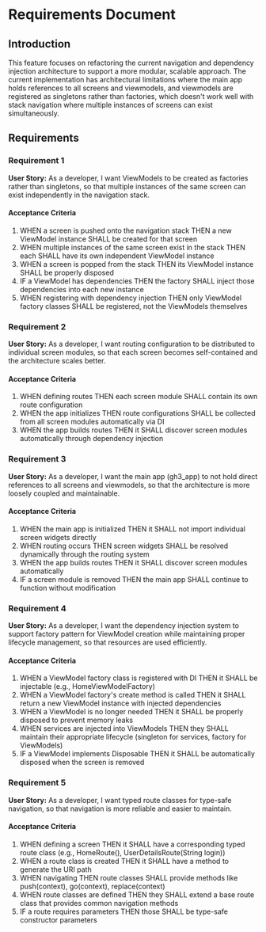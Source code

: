 # Requirements Document

## Introduction

This feature focuses on refactoring the current navigation and dependency injection architecture to support a more modular, scalable approach. The current implementation has architectural limitations where the main app holds references to all screens and viewmodels, and viewmodels are registered as singletons rather than factories, which doesn't work well with stack navigation where multiple instances of screens can exist simultaneously.

## Requirements

### Requirement 1

**User Story:** As a developer, I want ViewModels to be created as factories rather than singletons, so that multiple instances of the same screen can exist independently in the navigation stack.

#### Acceptance Criteria

1. WHEN a screen is pushed onto the navigation stack THEN a new ViewModel instance SHALL be created for that screen
2. WHEN multiple instances of the same screen exist in the stack THEN each SHALL have its own independent ViewModel instance
3. WHEN a screen is popped from the stack THEN its ViewModel instance SHALL be properly disposed
4. IF a ViewModel has dependencies THEN the factory SHALL inject those dependencies into each new instance
5. WHEN registering with dependency injection THEN only ViewModel factory classes SHALL be registered, not the ViewModels themselves

### Requirement 2

**User Story:** As a developer, I want routing configuration to be distributed to individual screen modules, so that each screen becomes self-contained and the architecture scales better.

#### Acceptance Criteria

1. WHEN defining routes THEN each screen module SHALL contain its own route configuration
2. WHEN the app initializes THEN route configurations SHALL be collected from all screen modules automatically via DI
3. WHEN the app builds routes THEN it SHALL discover screen modules automatically through dependency injection

### Requirement 3

**User Story:** As a developer, I want the main app (gh3_app) to not hold direct references to all screens and viewmodels, so that the architecture is more loosely coupled and maintainable.

#### Acceptance Criteria

1. WHEN the main app is initialized THEN it SHALL not import individual screen widgets directly
2. WHEN routing occurs THEN screen widgets SHALL be resolved dynamically through the routing system
3. WHEN the app builds routes THEN it SHALL discover screen modules automatically
4. IF a screen module is removed THEN the main app SHALL continue to function without modification

### Requirement 4

**User Story:** As a developer, I want the dependency injection system to support factory pattern for ViewModel creation while maintaining proper lifecycle management, so that resources are used efficiently.

#### Acceptance Criteria

1. WHEN a ViewModel factory class is registered with DI THEN it SHALL be injectable (e.g., HomeViewModelFactory)
2. WHEN a ViewModel factory's create method is called THEN it SHALL return a new ViewModel instance with injected dependencies
3. WHEN a ViewModel is no longer needed THEN it SHALL be properly disposed to prevent memory leaks
4. WHEN services are injected into ViewModels THEN they SHALL maintain their appropriate lifecycle (singleton for services, factory for ViewModels)
5. IF a ViewModel implements Disposable THEN it SHALL be automatically disposed when the screen is removed

### Requirement 5

**User Story:** As a developer, I want typed route classes for type-safe navigation, so that navigation is more reliable and easier to maintain.

#### Acceptance Criteria

1. WHEN defining a screen THEN it SHALL have a corresponding typed route class (e.g., HomeRoute(), UserDetailsRoute(String login))
2. WHEN a route class is created THEN it SHALL have a method to generate the URI path
3. WHEN navigating THEN route classes SHALL provide methods like push(context), go(context), replace(context)
4. WHEN route classes are defined THEN they SHALL extend a base route class that provides common navigation methods
5. IF a route requires parameters THEN those SHALL be type-safe constructor parameters
